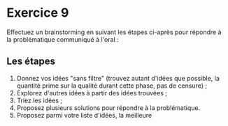 # Exercice 9

Effectuez un brainstorming en suivant les étapes ci-après pour répondre à la problématique communiqué à l'oral :

## Les étapes

1. Donnez vos idées "sans filtre" (trouvez autant d'idées que possible, la quantité prime sur la qualité durant cette phase, pas de censure) ;
2. Explorez d'autres idées à partir des idées trouvées ;
3. Triez les idées ;
4. Proposez plusieurs solutions pour répondre à la problématique.
5. Proposez parmi votre liste d'idées, la meilleure
